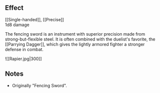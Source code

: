 ## Effect
[[Single-handed]], [[Precise]]<br>1d8 damage

The fencing sword is an instrument with superior precision made from strong-but-flexible steel. It is often combined with the duelist's favorite, the [[Parrying Dagger]], which gives the lightly armored fighter a stronger defense in combat.

![[Rapier.jpg|300]]
## Notes
* Originally "Fencing Sword".
